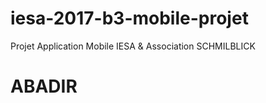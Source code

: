 # iesa-2017-b3-mobile-projet
Projet Application Mobile IESA &amp; Association SCHMILBLICK


# ABADIR
